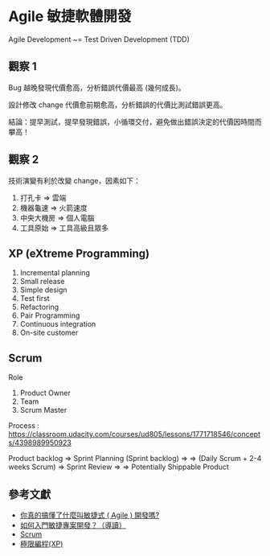 # Agile 敏捷軟體開發

Agile Development ~= Test Driven Development (TDD)

## 觀察 1

Bug 越晚發現代價愈高，分析錯誤代價最高 (幾何成長)。

設計修改 change 代價愈前期愈高，分析錯誤的代價比測試錯誤更高。

結論：提早測試，提早發現錯誤，小循環交付，避免做出錯誤決定的代價因時間而攀高！

## 觀察 2

技術演變有利於改變 change，因素如下：

1. 打孔卡 => 雲端
2. 機器龜速 => 火箭速度
3. 中央大機房 => 個人電腦
4. 工具原始 => 工具高級且眾多

## XP (eXtreme Programming)

1. Incremental planning
2. Small release
3. Simple design
4. Test first
5. Refactoring
6. Pair Programming
7. Continuous integration
8. On-site customer

## Scrum 

Role

1. Product Owner
2. Team
3. Scrum Master

Process : https://classroom.udacity.com/courses/ud805/lessons/1771718546/concepts/4398989950923

Product backlog => Sprint Planning (Sprint backlog) => 
=> (Daily Scrum + 2-4 weeks Scrum) => Sprint Review => 
=> Potentially Shippable Product

## 參考文獻

* [你真的搞懂了什麼叫敏捷式 ( Agile ) 開發嗎?](https://www.projectup.net/article/view/id/15726)
* [如何入門敏捷專案開發？（導讀）](http://blog.xdite.net/posts/2015/09/05/how-to-get-started-with-agile-development)
* [Scrum](https://zh.wikipedia.org/wiki/Scrum)
* [極限編程(XP)](https://zh.wikipedia.org/wiki/%E6%9E%81%E9%99%90%E7%BC%96%E7%A8%8B)